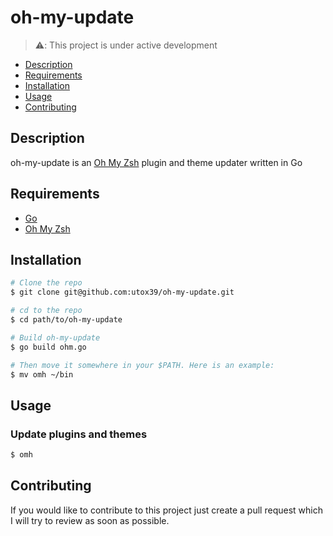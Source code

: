 # oh-my-update

>⚠️: This project is under active development

- [Description](#description)
- [Requirements](#requirements)
- [Installation](#installation)
- [Usage](#usage)
- [Contributing](#contributing)

## Description

oh-my-update is an [Oh My Zsh](https://ohmyz.sh/) plugin and theme updater written in Go

## Requirements
- [Go](https://go.dev/)
- [Oh My Zsh](https://ohmyz.sh/)

## Installation
```bash
# Clone the repo
$ git clone git@github.com:utox39/oh-my-update.git

# cd to the repo
$ cd path/to/oh-my-update

# Build oh-my-update
$ go build ohm.go

# Then move it somewhere in your $PATH. Here is an example:
$ mv omh ~/bin
```

## Usage

### Update plugins and themes
```bash
$ omh
```

## Contributing
If you would like to contribute to this project just create a pull request which I will try to review as soon as
possible.